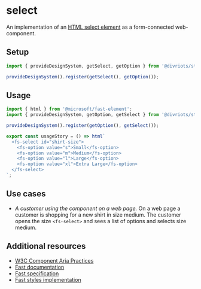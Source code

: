 # select

An implementation of an [HTML select element](https://developer.mozilla.org/en-US/docs/Web/HTML/Element/select) as a form-connected web-component.

## Setup

```ts
import { provideDesignSystem, getSelect, getOption } from '@divriots/starter-furious';

provideDesignSystem().register(getSelect(), getOption());
```

## Usage

```js preview-story
import { html } from '@microsoft/fast-element';
import { provideDesignSystem, getOption, getSelect } from '@divriots/starter-furious';

provideDesignSystem().register(getOption(), getSelect());

export const usageStory = () => html`
  <fs-select id="shirt-size">
    <fs-option value="s">Small</fs-option>
    <fs-option value="m">Medium</fs-option>
    <fs-option value="l">Large</fs-option>
    <fs-option value="xl">Extra Large</fs-option>
  </fs-select>
`;
```

## Use cases

- _A customer using the component on a web page._
  On a web page a customer is shopping for a new shirt in size medium. The customer opens the size `<fs-select>` and sees a list of options and selects size medium.

## Additional resources

- [W3C Component Aria Practices](https://www.w3.org/TR/wai-aria-practices-1.1/#Listbox)
- [Fast documentation](https://github.com/microsoft/fast/blob/master/packages/web-components/fast-foundation/src/select/README.md)
- [Fast specification](https://github.com/microsoft/fast/blob/master/packages/web-components/fast-foundation/src/select/select.spec.md)
- [Fast styles implementation](https://github.com/microsoft/fast/blob/master/packages/web-components/fast-components/src/select/select.styles.ts)
